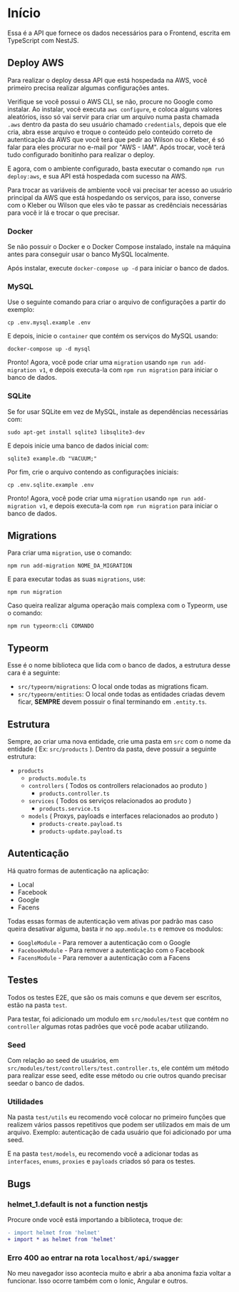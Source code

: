 # Início

Essa é a API que fornece os dados necessários para o Frontend, escrita em TypeScript com NestJS.

## Deploy AWS

Para realizar o deploy dessa API que está hospedada na AWS, você primeiro precisa realizar algumas configurações antes.

Verifique se você possui o AWS CLI, se não, procure no Google como instalar. Ao instalar, você executa `aws configure`,
e coloca alguns valores aleatórios, isso só vai servir para criar um arquivo numa pasta chamada `.aws` dentro da pasta do seu
usuário chamado `credentials`, depois que ele cria, abra esse arquivo e troque o conteúdo pelo conteúdo correto de autenticação
da AWS que você terá que pedir ao Wilson ou o Kleber, é só falar para eles procurar no e-mail por "AWS - IAM". Após trocar, você terá tudo configurado bonitinho para realizar o deploy.

E agora, com o ambiente configurado, basta executar o comando `npm run deploy:aws`, e sua API está hospedada com sucesso na AWS.

Para trocar as variáveis de ambiente você vai precisar ter acesso ao usuário principal da AWS que está hospedando os serviços, para isso,
converse com o Kleber ou Wilson que eles vão te passar as credênciais necessárias para você ir lá e trocar o que precisar.

### Docker

Se não possuir o Docker e o Docker Compose instalado, instale na máquina antes para conseguir usar o banco MySQL localmente.

Após instalar, execute `docker-compose up -d` para iniciar o banco de dados.

### MySQL

Use o seguinte comando para criar o arquivo de configurações a partir do exemplo:
```shell
cp .env.mysql.example .env
```

E depois, inicie o `container` que contém os serviços do MySQL usando:
```shell
docker-compose up -d mysql
```

Pronto! Agora, você pode criar uma `migration` usando `npm run add-migration v1`, e depois executa-la com `npm run migration` para iniciar o banco de dados. 

### SQLite

Se for usar SQLite em vez de MySQL, instale as dependências necessárias com:
```shell
sudo apt-get install sqlite3 libsqlite3-dev
```

E depois inicie uma banco de dados inicial com:
```shell
sqlite3 example.db "VACUUM;"
```

Por fim, crie o arquivo contendo as configurações iniciais:
```shell
cp .env.sqlite.example .env
```

Pronto! Agora, você pode criar uma `migration` usando `npm run add-migration v1`, e depois executa-la com `npm run migration` para iniciar o banco de dados. 

## Migrations

Para criar uma `migration`, use o comando:
```shell
npm run add-migration NOME_DA_MIGRATION
```

E para executar todas as suas `migrations`, use:
```shell
npm run migration
```

Caso queira realizar alguma operação mais complexa com o Typeorm, use o comando:
```shell
npm run typeorm:cli COMANDO
```

## Typeorm

Esse é o nome biblioteca que lida com o banco de dados, a estrutura desse cara é a seguinte:

- `src/typeorm/migrations`: O local onde todas as migrations ficam.
- `src/typeorm/entities`: O local onde todas as entidades criadas devem ficar, **SEMPRE** devem possuir o final terminando em `.entity.ts`.

## Estrutura

Sempre, ao criar uma nova entidade, crie uma pasta em `src` com o nome da entidade ( Ex: `src/products` ).
Dentro da pasta, deve possuir a seguinte estrutura:

- `products`
    - `products.module.ts`
    - `controllers` ( Todos os controllers relacionados ao produto )
        - `products.controller.ts`
    - `services` ( Todos os serviços relacionados ao produto )
        - `products.service.ts`
    - `models` ( Proxys, payloads e interfaces relacionados ao produto )
        - `products-create.payload.ts`
        - `products-update.payload.ts`

## Autenticação

Há quatro formas de autenticação na aplicação:
- Local
- Facebook
- Google
- Facens

Todas essas formas de autenticação vem ativas por padrão mas caso queira desativar alguma, basta ir no `app.module.ts` e remove os modulos:
- `GoogleModule` - Para remover a autenticação com o Google
- `FacebookModule` - Para remover a autenticação com o Facebook
- `FacensModule` - Para remover a autenticação com a Facens

## Testes

Todos os testes E2E, que são os mais comuns e que devem ser escritos, estão na pasta `test`.

Para testar, foi adicionado um modulo em `src/modules/test` que contém no `controller` algumas rotas padrões que você pode acabar utilizando.

### Seed

Com relação ao seed de usuários, em `src/modules/test/controllers/test.controller.ts`, ele contém um método para realizar esse seed, edite esse método ou crie outros quando precisar seedar o banco de dados.

### Utilidades

Na pasta `test/utils` eu recomendo você colocar no primeiro funções que realizem vários passos repetitivos que podem ser utilizados em mais de um arquivo. Exemplo: autenticação de cada usuário que foi adicionado por uma seed.

E na pasta `test/models`, eu recomendo você a adicionar todas as `interfaces`, `enums`, `proxies` e `payloads` criados só para os testes.

## Bugs

### helmet_1.default is not a function nestjs

Procure onde você está importando a biblioteca, troque de:

```diff
- import helmet from 'helmet'
+ import * as helmet from 'helmet'
```

### Erro 400 ao entrar na rota `localhost/api/swagger`

No meu navegador isso acontecia muito e abrir a aba anonima fazia voltar a funcionar. 
Isso ocorre também com o Ionic, Angular e outros.

